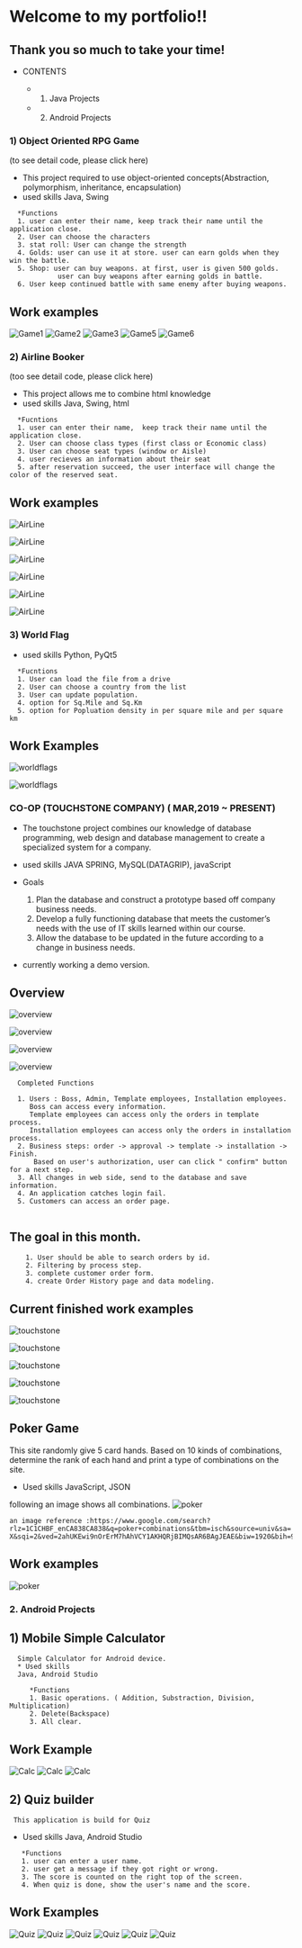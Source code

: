 # Welcome to my portfolio!!

## Thank you so much to take your time!

+ CONTENTS

  + 1. Java Projects
  + 2. Android Projects

  
### 1) Object Oriented RPG Game
 
  (to see detail code, please click here)
  + This project required to use object-oriented concepts(Abstraction, polymorphism, inheritance, encapsulation)
  + used skills
    Java, Swing
```  
  *Functions
  1. user can enter their name, keep track their name until the application close.
  2. User can choose the characters
  3. stat roll: User can change the strength 
  4. Golds: user can use it at store. user can earn golds when they win the battle.
  5. Shop: user can buy weapons. at first, user is given 500 golds.
            user can buy weapons after earning golds in battle.
  6. User keep continued battle with same enemy after buying weapons.
```    
## Work examples
![Game1](/images/RPGgame.PNG)
![Game2](/images/RPGgame1.PNG)
![Game3](/images/RPGgame2.PNG)
![Game5](/images/RPGgame4.PNG)
![Game6](/images/RPGgame5.PNG)


### 2) Airline Booker
 (too see detail code, please click here)
 + This project allows me to combine html knowledge 
 + used skills
   Java, Swing, html
```    
  *Fucntions
  1. user can enter their name,  keep track their name until the application close.
  2. User can choose class types (first class or Economic class)
  3. User can choose seat types (window or Aisle)
  4. user recieves an information about their seat 
  5. after reservation succeed, the user interface will change the color of the reserved seat.
```
  
  ## Work examples
  
  ![AirLine](/images/AirLineBooker.PNG)
  
  ![AirLine](/images/AirLineBooker2.PNG)
  
  ![AirLine](/images/AirLineBooker3.PNG)
  
  ![AirLine](/images/AirLineBooker4.PNG)
  
  ![AirLine](/images/AirLineBooker5.PNG)
  
  ![AirLine](/images/AirLineBooke-6.PNG)
  
### 3) World Flag
  
 + used skills
   Python, PyQt5
```    
  *Fucntions
  1. User can load the file from a drive
  2. User can choose a country from the list
  3. User can update population.
  4. option for Sq.Mile and Sq.Km
  5. option for Popluation density in per square mile and per square km
```
  ## Work Examples
  
  ![worldflags](/images/worldflags12.PNG)
  
  ![worldflags](/images/worldflags1.PNG)
  
  
### CO-OP (TOUCHSTONE COMPANY) ( MAR,2019 ~ PRESENT)
   + The touchstone project combines our knowledge of database programming, 
   web design and database management to create a specialized system for a company. 
   
   + used skills
    JAVA SPRING, MySQL(DATAGRIP), javaScript
    
   + Goals  
      1. Plan the database and construct a prototype based off company business needs. 
      2. Develop a fully functioning database that meets the customer’s needs with the use of IT skills learned within our course. 
      3. Allow the database to be updated in the future according to a change in business needs. 

   + currently working a demo version.

  ## Overview
  
   ![overview](/images/TOUCHSTONE-overview1.PNG)
   
   ![overview](/images/TOUCHSTONE-overview2.PNG)
   
   ![overview](/images/TOUCHSTONE-overview3.PNG)
   
   ![overview](/images/TOUCHSTONE-overview4.PNG)
   
 
  ```
    Completed Functions
    
    1. Users : Boss, Admin, Template employees, Installation employees.
       Boss can access every information.
       Template employees can access only the orders in template process.
       Installation employees can access only the orders in installation process.
    2. Business steps: order -> approval -> template -> installation -> Finish.
        Based on user's authorization, user can click " confirm" button for a next step.
    3. All changes in web side, send to the database and save information. 
    4. An application catches login fail.
    5. Customers can access an order page.
    
```
## The goal in this month.

```
    1. User should be able to search orders by id.
    2. Filtering by process step.
    3. complete customer order form.
    4. create Order History page and data modeling. 
```

 ## Current finished work examples
   ![touchstone](/images/TOUCHSTONE-LOGIN.PNG)
   
   ![touchstone](/images/TOUCHSTONE-LOGINerorr.PNG)
   
   ![touchstone](/images/TOUCHSTONE.PNG)
   
   ![touchstone](/images/TOUCHSTONE-template.PNG)
   
   ![touchstone](/images/TOUCHSTONE-installation.PNG)
   
   
 ## Poker Game 
 This site randomly give 5 card hands. Based on 10 kinds of combinations, determine the rank of each hand and 
 print a type of combinations on the site.
  * Used skills
  JavaScript, JSON
 
 following an image shows all combinations.
 ![poker](/images/pokercombination.jpg)
 ```
 an image reference :https://www.google.com/search?rlz=1C1CHBF_enCA838CA838&q=poker+combinations&tbm=isch&source=univ&sa=
 X&sqi=2&ved=2ahUKEwi9nOrErM7hAhVCY1AKHQRjBIMQsAR6BAgJEAE&biw=1920&bih=937#imgrc=boUgmAvtTVUJpM:
 ```

  
 ## Work examples

  ![poker](/images/pokerscore.PNG)
 
### 2. Android Projects
 
## 1) Mobile Simple Calculator
      Simple Calculator for Android device.
      * Used skills
      Java, Android Studio
 ```
      *Functions
      1. Basic operations. ( Addition, Substraction, Division, Multiplication)
      2. Delete(Backspace)
      3. All clear.
 ```     
      
      
## Work Example
   ![Calc](/images/Calc1.png)
   ![Calc](/images/Calc-2.png)
   ![Calc](/images/Calc-3.png)
   
   
## 2) Quiz builder
     This application is build for Quiz
   * Used skills
      Java, Android Studio
```   
   *Functions
   1. user can enter a user name.
   2. user get a message if they got right or wrong.
   3. The score is counted on the right top of the screen.
   4. When quiz is done, show the user's name and the score.
```  
      
## Work Examples
  ![Quiz](/images/quiz1.png)
  ![Quiz](/images/quiz-2.png)
  ![Quiz](/images/quiz-3.png)
  ![Quiz](/images/quiz-4.png)
  ![Quiz](/images/quiz-5.png)
  ![Quiz](/images/quiz-6.png)


 
  

